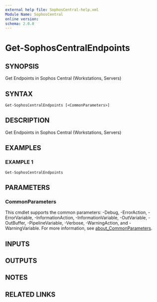 ```yaml
---
external help file: SophosCentral-help.xml
Module Name: SophosCentral
online version:
schema: 2.0.0
---
```


# Get-SophosCentralEndpoints

## SYNOPSIS
Get Endpoints in Sophos Central (Workstations, Servers)

## SYNTAX

```
Get-SophosCentralEndpoints [<CommonParameters>]
```

## DESCRIPTION
Get Endpoints in Sophos Central (Workstations, Servers)

## EXAMPLES

### EXAMPLE 1
```
Get-SophosCentralEndpoints
```

## PARAMETERS

### CommonParameters
This cmdlet supports the common parameters: -Debug, -ErrorAction, -ErrorVariable, -InformationAction, -InformationVariable, -OutVariable, -OutBuffer, -PipelineVariable, -Verbose, -WarningAction, and -WarningVariable. For more information, see [about_CommonParameters](http://go.microsoft.com/fwlink/?LinkID=113216).

## INPUTS

## OUTPUTS

## NOTES

## RELATED LINKS
